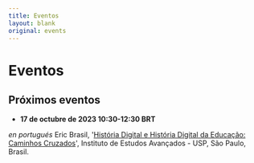 ```yaml
---
title: Eventos
layout: blank
original: events
---
```


# Eventos

## Próximos eventos

* **17 de octubre de 2023 10:30-12:30 BRT**

_en portugués_ Eric Brasil, '[História Digital e História Digital da Educação: Caminhos Cruzados](http://www.iea.usp.br/eventos/historia-digital-educacao-caminhos-cruzados)', Instituto de Estudos Avançados - USP, São Paulo, Brasil.
